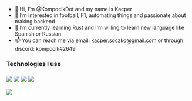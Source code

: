 - 👋 Hi, I’m @KompocikDot and my name is Kacper
- 👀 I’m interested in football, F1, automating things and passionate about making backend
- 🌱 I’m currently learning Rust and I'm willing to learn new language like Spanish or Russian
- 📫 You can reach me via email: kacper.soczko@gmail.com or through discord: kompocik#2649



<p>
  <h3>Technologies I use<h3>
    <img src="https://img.shields.io/badge/Python-FFD43B?style=for-the-badge&logo=python&logoColor=blue">
    <img src="https://img.shields.io/badge/Django-092E20?style=for-the-badge&logo=django&logoColor=green">
    <img src="https://img.shields.io/badge/Rust-000000?style=for-the-badge&logo=rust&logoColor=white">
    <img src="https://img.shields.io/badge/Go-00ADD8?style=for-the-badge&logo=go&logoColor=white">
</p>

![](https://komarev.com/ghpvc/?username=kompocikDot&style=flat-square)
<!---
KompocikDot/KompocikDot is a ✨ special ✨ repository because its `README.md` (this file) appears on your GitHub profile.
You can click the Preview link to take a look at your changes.
--->
